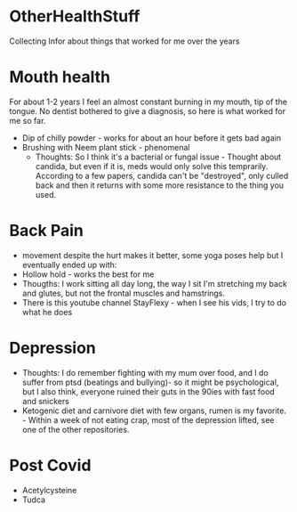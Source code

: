 # OtherHealthStuff
Collecting Infor about things that worked for me over the years

# Mouth health
For about 1-2 years I feel an almost constant burning in my mouth, tip of the tongue. No dentist bothered to give a diagnosis, so here is what worked for me so far. 
 * Dip of chilly powder - works for about an hour before it gets bad again
 * Brushing with Neem plant stick - phenomenal
   * Thoughts: So I think it's a bacterial or fungal issue - Thought about candida, but even if it is, meds would only solve this temprarily. According to a few papers, candida can't be "destroyed", only culled back and then it returns with some more resistance to the thing you used.

# Back Pain
 * movement despite the hurt makes it better, some yoga poses help but I eventually ended up with:
 * Hollow hold - works the best for me
 * Thougths: I work sitting all day long, the way I sit I'm stretching my back and glutes, but not the frontal muscles and hamstrings.
 * There is this youtube channel StayFlexy - when I see his vids, I try to do what he does

# Depression
 * Thoughts: I do remember fighting with my mum over food, and I do suffer from ptsd (beatings and bullying)- so it might be psychological, but I also think, everyone ruined their guts in the 90ies with fast food and snickers
 * Ketogenic diet and carnivore diet with few organs, rumen is my favorite. - Within a week of not eating crap, most of the depression lifted, see one of the other repositories.

# Post Covid
 * Acetylcysteine
 * Tudca
